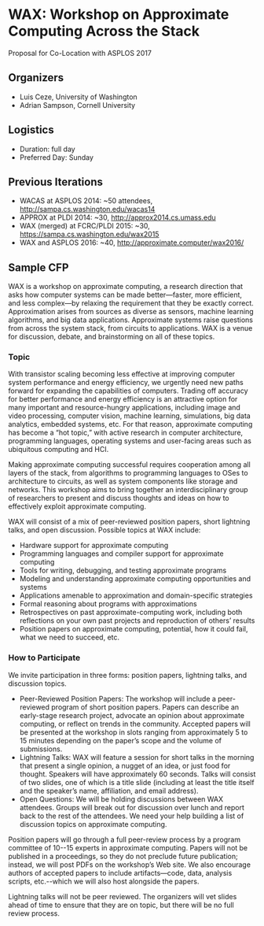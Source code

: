 # WAX: Workshop on Approximate Computing Across the Stack

Proposal for Co-Location with ASPLOS 2017


## Organizers

- Luis Ceze, University of Washington
- Adrian Sampson, Cornell University


## Logistics

- Duration: full day
- Preferred Day: Sunday


## Previous Iterations

- WACAS at ASPLOS 2014: ~50 attendees, http://sampa.cs.washington.edu/wacas14
- APPROX at PLDI 2014: ~30, http://approx2014.cs.umass.edu
- WAX (merged) at FCRC/PLDI 2015: ~30, https://sampa.cs.washington.edu/wax2015
- WAX and ASPLOS 2016: ~40, http://approximate.computer/wax2016/


## Sample CFP

WAX is a workshop on approximate computing, a research direction that asks how computer systems can be made better—faster, more efficient, and less complex—by relaxing the requirement that they be exactly correct. Approximation arises from sources as diverse as sensors, machine learning algorithms, and big data applications. Approximate systems raise questions from across the system stack, from circuits to applications. WAX is a venue for discussion, debate, and brainstorming on all of these topics.


### Topic

With transistor scaling becoming less effective at improving computer system performance and energy efficiency, we urgently need new paths forward for expanding the capabilities of computers. Trading off accuracy for better performance and energy efficiency is an attractive option for many important and resource-hungry applications, including image and video processing, computer vision, machine learning, simulations, big data analytics, embedded systems, etc. For that reason, approximate computing has become a “hot topic,” with active research in computer architecture, programming languages, operating systems and user-facing areas such as ubiquitous computing and HCI.

Making approximate computing successful requires cooperation among all layers of the stack, from algorithms to programming languages to OSes to architecture to circuits, as well as system components like storage and networks. This workshop aims to bring together an interdisciplinary group of researchers to present and discuss thoughts and ideas on how to effectively exploit approximate computing.

WAX will consist of a mix of peer-reviewed position papers, short lightning talks, and open discussion. Possible topics at WAX include:

- Hardware support for approximate computing
- Programming languages and compiler support for approximate computing
- Tools for writing, debugging, and testing approximate programs
- Modeling and understanding approximate computing opportunities and systems
- Applications amenable to approximation and domain-specific strategies
- Formal reasoning about programs with approximations
- Retrospectives on past approximate-computing work, including both reflections on your own past projects and reproduction of others’ results
- Position papers on approximate computing, potential, how it could fail, what we need to succeed, etc.


### How to Participate

We invite participation in three forms: position papers, lightning talks, and discussion topics.

- Peer-Reviewed Position Papers: The workshop will include a peer-reviewed program of short position papers. Papers can describe an early-stage research project, advocate an opinion about approximate computing, or reflect on trends in the community. Accepted papers will be presented at the workshop in slots ranging from approximately 5 to 15 minutes depending on the paper’s scope and the volume of submissions.
- Lightning Talks: WAX will feature a session for short talks in the morning that present a single opinion, a nugget of an idea, or just food for thought. Speakers will have approximately 60 seconds. Talks will consist of two slides, one of which is a title slide (including at least the title itself and the speaker’s name, affiliation, and email address).
- Open Questions: We will be holding discussions between WAX attendees. Groups will break out for discussion over lunch and report back to the rest of the attendees. We need your help building a list of discussion topics on approximate computing.

Position papers will go through a full peer-review process by a program committee of 10--15 experts in approximate computing. Papers will not be published in a proceedings, so they do not preclude future publication; instead, we will post PDFs on the workshop’s Web site. We also encourage authors of accepted papers to include artifacts—code, data, analysis scripts, etc.--which we will also host alongside the papers.

Lightning talks will not be peer reviewed. The organizers will vet slides ahead of time to ensure that they are on topic, but there will be no full review process.
